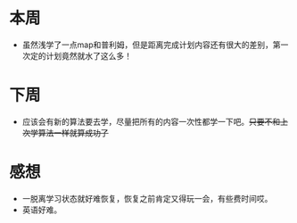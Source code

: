 # 本周
- 虽然浅学了一点map和普利姆，但是距离完成计划内容还有很大的差别，第一次定的计划竟然就水了这么多！

# 下周
- 应该会有新的算法要去学，尽量把所有的内容一次性都学一下吧。~~只要不和上次学算法一样就算成功了~~
# 感想
- 一脱离学习状态就好难恢复，恢复之前肯定又得玩一会，有些费时间哎。
- 英语好难。
